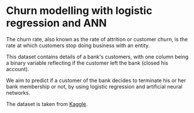 # Churn modelling with logistic regression and ANN

The churn rate, also known as the rate of attrition or customer churn, is the rate at which customers stop doing business with an entity. 

This dataset contains details of a bank's customers, 
with one column being a binary variable reflecting if the customer left the bank (closed his account).

We aim to predict if a customer of the bank decides to terminate his or her bank membership or not,
by using logistic regression and artificial neural networks. 

The dataset is taken from <a href="https://www.kaggle.com/shrutimechlearn/churn-modelling">Kaggle</a>.
